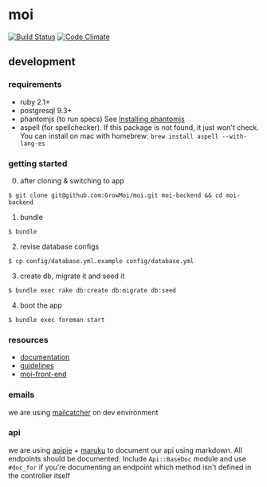 # moi
[![Build Status](https://travis-ci.org/GrowMoi/moi.svg?branch=MOI-HSA-008-users-admin)](https://travis-ci.org/GrowMoi/moi)
[![Code Climate](https://codeclimate.com/github/GrowMoi/moi/badges/gpa.svg)](https://codeclimate.com/github/GrowMoi/moi)

## development

### requirements

- ruby 2.1+
- postgresql 9.3+
- phantomjs (to run specs) See [Installing phantomjs](https://github.com/teampoltergeist/poltergeist#installing-phantomjs)
- aspell (for spellchecker). If this package is not found, it just won't check. You can install on mac with homebrew: `brew install aspell --with-lang-es`

### getting started

0. after cloning & switching to app

  `$ git clone git@github.com:GrowMoi/moi.git moi-backend && cd moi-backend`

1. bundle

  `$ bundle`

2. revise database configs

  `$ cp config/database.yml.example config/database.yml`

3. create db, migrate it and seed it

  `$ bundle exec rake db:create db:migrate db:seed`

4. boot the app

  `$ bundle exec foreman start`

### resources

- [documentation](http://www.rubydoc.info/github/GrowMoi/moi/master)
- [guidelines](https://github.com/GrowMoi/moi/blob/master/guidelines.md)
- [moi-front-end](https://github.com/GrowMoi/moi-front-end)

### emails
we are using [mailcatcher](http://mailcatcher.me/) on dev environment

### api
we are using [apipie](https://github.com/Apipie/apipie-rails#dsl-reference) + [maruku](https://github.com/bhollis/maruku) to document our api using markdown. All endpoints should be documented. Include `Api::BaseDoc` module and use `#doc_for` if you're documenting an endpoint which method isn't defined in the controller itself
